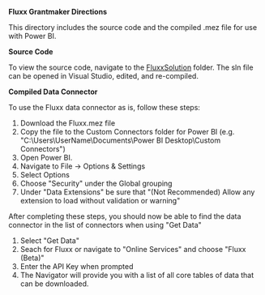 **Fluxx Grantmaker Directions**

This directory includes the source code and the compiled .mez file for use with Power BI.

**Source Code**

To view the source code, navigate to the [FluxxSolution](https://github.com/macfound/Power-BI-Data-Connectors/tree/main/FluxxGrantmaker/FluxxSolution) folder.
The sln file can be opened in Visual Studio, edited, and re-compiled.

**Compiled Data Connector**

To use the Fluxx data connector as is, follow these steps:
1. Download the Fluxx.mez file
2. Copy the file to the Custom Connectors folder for Power BI (e.g. "C:\Users\UserName\Documents\Power BI Desktop\Custom Connectors")
3. Open Power BI.
4. Navigate to File -> Options & Settings
5. Select Options
6. Choose "Security" under the Global grouping
7. Under "Data Extensions" be sure that "(Not Recommended) Allow any extension to load without validation or warning"

After completing these steps, you should now be able to find the data connector in the list of connectors when using "Get Data"
1. Select "Get Data"
2. Seach for Fluxx or navigate to "Online Services" and choose "Fluxx (Beta)"
3. Enter the API Key when prompted
4. The Navigator will provide you with a list of all core tables of data that can be downloaded.
